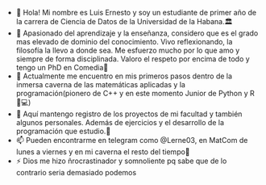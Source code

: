 - 👋 Hola! Mi nombre es Luis Ernesto y soy un estudiante de primer año de la carrera de Ciencia de Datos de la Universidad de la Habana.🏛
- 👀 Apasionado del aprendizaje y la enseñanza, considero que es el grado mas elevado de dominio del conocimiento. Vivo reflexionando, la filosofía la llevo a donde sea. Me esfuerzo mucho por lo que amo y siempre de forma disciplinada.  Valoro el respeto por encima de todo y tengo un PhD en Comedia🤡
- 👾 Actualmente me encuentro en mis primeros pasos dentro de la inmersa caverna de las matemáticas aplicadas y la programación(pionero de C++ y en este momento Junior de Python y R🐍💻)
- 🛒 Aquí mantengo registro de los proyectos de mi facultad y también algunos personales. Además de ejercicios y el desarrollo  de la programación que estudio.🥸
- 📫 Pueden encontrarme en telegram como @Lerne03, en MatCom de lunes a viernes y en mi caverna el resto del tiempo👤
- ⚡ Dios me hizo ñrocrastinador y somnoliente pq sabe que de lo contrario seria demasiado podemos 

<!---
LFrench03/LFrench03 is a ✨ special ✨ repository because its `README.md` (this file) appears on your GitHub profile.
You can click the Preview link to take a look at your changes.
--->

